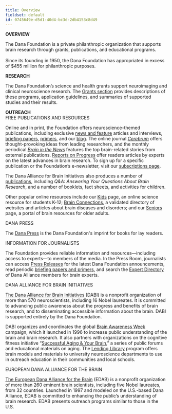 ```yaml
---
title: Overview
fieldset: default
id: 0745649e-d5d1-40d4-bc3d-2db4153c8d49
---
```

<div id="ctl00_ContentPlaceHolder1_cntMainContent"> <p><strong>OVERVIEW</strong></p> <p>The Dana Foundation is a private philanthropic organization that supports brain research through grants, publications, and educational programs.<br><br>Since its founding in 1950, the Dana Foundation has appropriated in excess of $455 million for philanthropic purposes.&nbsp;</p> <div id="aboutdanasections"><strong>RESEARCH</strong></div> <p>The Dana Foundation’s science and health grants support neuroimaging and clinical neuroscience research. The <a href="/grants/">Grants section</a> provides descriptions of these programs, application guidelines, and summaries of supported studies and their results.</p> <div id="aboutdanasections"><strong>OUTREACH</strong><br></div> <!--<a onclick="shToggle('outreach'); return false;" href="javascript:void(0);">show/hide</a>--><div id="outreach">FREE PUBLICATIONS AND RESOURCES<p>Online and in print, the Foundation offers neuroscience-themed publications, including exclusive <a title="news and feature" href="/news/" target=" ">news and feature</a> articles and interviews, <a href="/Publications/Briefing_Papers/" title="briefing papers">briefing papers</a>, <a href="/Publications/Briefing_Papers/" title="primers">primers</a>, and our <a title="blog" href="http://danablog.org/" target="_blank">blog</a>. The online journal <a title="Cerebrum" href="/news/cerebrum" target=" "><em>Cerebrum</em></a> offers thought-provoking ideas from leading researchers, and the monthly periodical <a title="Brain in the News" href="/news/braininthenews/"><em>Brain in the News</em></a> features the top brain-related stories from external publications. <a href="http://www.dana.org/Publications/ReportOnProgress/" title="Reports on Progress">Reports on Progress</a> offer readers articles by experts on the latest advances in brain research. To sign up for a specific publication or the Foundation’s e-newsletter, visit our <a href="/MemberLogin.aspx">subscriptions page</a>.</p> <p>The Dana Alliance for Brain Initiatives also produces&nbsp;a number of <a href="/Publications/Print/" title="publications">publications</a>, including <em>Q&amp;A: Answering Your Questions About Brain Research</em>, and a number of booklets, fact sheets, and activities for children.</p> <p>Other popular online resources include our&nbsp;<a href="http://www.dana.org/kids/" title="Kids">Kids</a> page, an online science resource for students K-12; <a href="http://www.dana.org/BrainConnections/" title="Brain Connections">Brain Connections</a>, a validated directory of websites and articles about brain diseases and disorders; and our <a href="http://www.dana.org/seniors/" title="Seniors">Seniors</a> page, a portal of brain resources for older adults.</p> <p>DANA PRESS&nbsp;</p> <p>The <a href="/publications/danapress/" title="Dana Press">Dana Press</a> is the Dana Foundation's imprint for books for lay readers.</p> <p>INFORMATION FOR JOURNALISTS&nbsp;</p> <p>The Foundation provides reliable information and resources—including access to experts—to members of the media. In the Press Room, journalists can access <a href="http://www.dana.org/News/Pressroom/PressRelease/" title="Press Releases">Press Releases</a>&nbsp;for&nbsp;the latest Dana Foundation announcements, read periodic&nbsp;<a href="http://dana.org/Publications/Briefing_Papers/" title="briefing papers and primers">briefing papers and primers</a>,&nbsp;and search the <a href="/News/Pressroom/ExpertDirectory/" title="Expert Directory">Expert Directory</a> of Dana Alliance members&nbsp;for brain experts.</p> <p>DANA ALLIANCE FOR BRAIN INITIATIVES&nbsp;</p> <p><a title="DABI" href="http://dana.org/danaalliances">The Dana Alliance for Brain Initiatives</a>&nbsp;(DABI) is a nonprofit organization of more than 570 neuroscientists, including 16 Nobel laureates. It is committed to advancing public awareness about the progress and benefits of brain research, and to disseminating accessible information about the brain. DABI is supported entirely by the Dana Foundation.</p> <p>DABI organizes and coordinates the global <a href="http://dana.org/brainweek/">Brain Awareness Week</a> campaign, which it launched in 1996 to increase public understanding of the brain and brain research. It also partners with organizations on the cognitive fitness initiative “<a href="http://dana.org/Publications/StayingSharp/" title="Successful Aging &amp;amp; Your Brain">Successful Aging &amp; Your Brain</a>,” a series of public forums and educational materials on aging. The <a href="/About/Programs/Lending_Library/" title="Lending Library">Lending Library</a> program offers brain models and materials to university neuroscience departments to use in outreach education in their communities and local schools.<strong>&nbsp;</strong></p> <p>EUROPEAN DANA ALLIANCE FOR THE BRAIN&nbsp;</p> <p><a title="The European Dana Alliance for the Brain" href="/About/EDAB/">The European Dana Alliance for the Brain</a>&nbsp;(EDAB) is a nonprofit organization of more than 260 eminent brain scientists, including five Nobel laureates, from 32 countries. Launched in 1997 and modeled on the U.S.-based Dana Alliance, EDAB is committed to enhancing the public’s understanding of brain research. EDAB presents outreach programs similar to those in the U.S.</p> </div> <p>&nbsp;</p> </div>
